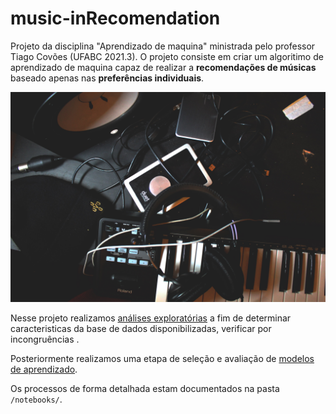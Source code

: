 # music-inRecomendation
Projeto da disciplina "Aprendizado de maquina" ministrada pelo professor Tiago Covões (UFABC 2021.3).
O projeto consiste em criar um algoritimo de aprendizado de maquina capaz de realizar a **recomendações de músicas**
baseado apenas nas **preferências individuais**.

![musicInRec](/notebooks/figs/james-stamler-k3heD_KwH0A-unsplash.jpg)

Nesse projeto realizamos [análises exploratórias](ApresentacaoAnalisesExploratorias.ipynb) a fim de determinar caracteristicas da base de dados disponibilizadas,
verificar por incongruências .

Posteriormente realizamos uma etapa de seleção e avaliação de [modelos de aprendizado](ApresentacaoModelos.ipynb).

Os processos de forma detalhada estam documentados na pasta `/notebooks/`.

